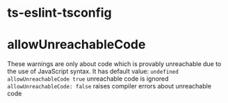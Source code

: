 # ts-eslint-tsconfig

# allowUnreachableCode
These warnings are only about code which is provably unreachable due to the use of JavaScript syntax. It has default value: <code>undefined</code> 
<code>allowUnreachableCode true</code> unreachable code is ignored
<code>allowUnreachableCode: false</code> raises compiler errors about unreachable code